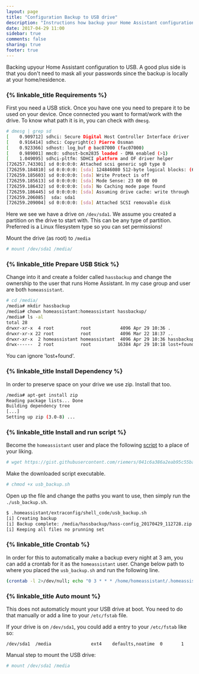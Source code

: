 ```yaml
---
layout: page
title: "Configuration Backup to USB drive"
description: "Instructions how backup your Home Assistant configuration to USB stick"
date: 2017-04-29 11:00
sidebar: true
comments: false
sharing: true
footer: true
---
```


Backing upyour Home Assistant configuration to USB. A good plus side is that you don't need to mask all your passwords since the backup is locally at your home/residence.

### {% linkable_title Requirements %}
First you need a USB stick. Once you have one you need to prepare it to be used on your device. 
Once connected you want to format/work with the drive. To know what path it is in, you can check with `dmesg`. 

```bash
# dmesg | grep sd
[    0.909712] sdhci: Secure Digital Host Controller Interface driver
[    0.916414] sdhci: Copyright(c) Pierre Ossman
[    0.923366] sdhost: log_buf @ bac07000 (fac07000)
[    0.989001] mmc0: sdhost-bcm2835 loaded - DMA enabled (>1)
[    1.049095] sdhci-pltfm: SDHCI platform and OF driver helper
[726257.743301] sd 0:0:0:0: Attached scsi generic sg0 type 0
[726259.184810] sd 0:0:0:0: [sda] 124846080 512-byte logical blocks: (63.9 GB/59.5 GiB)
[726259.185603] sd 0:0:0:0: [sda] Write Protect is off
[726259.185613] sd 0:0:0:0: [sda] Mode Sense: 23 00 00 00
[726259.186432] sd 0:0:0:0: [sda] No Caching mode page found
[726259.186445] sd 0:0:0:0: [sda] Assuming drive cache: write through
[726259.206085]  sda: sda1
[726259.209004] sd 0:0:0:0: [sda] Attached SCSI removable disk
```

Here we see we have a drive on `/dev/sda1`. We assume you created a partition on the drive to start with. This can be any type of partition. Preferred is a Linux filesystem type so you can set permissions!

Mount the drive (as root) to `/media`

```bash
# mount /dev/sda1 /media/
```

### {% linkable_title Prepare USB Stick %}
Change into it and create a folder called `hassbackup` and change the ownership to the user that runs Home Assistant. In my case group and user are both `homeassistant`.

```bash
# cd /media/
/media# mkdir hassbackup
/media# chown homeassistant:homeassistant hassbackup/
/media# ls -al
total 28
drwxr-xr-x  4 root          root           4096 Apr 29 10:36 .
drwxr-xr-x 22 root          root           4096 Mar 22 18:37 ..
drwxr-xr-x  2 homeassistant homeassistant  4096 Apr 29 10:36 hassbackup
drwx------  2 root          root          16384 Apr 29 10:18 lost+found
```
You can ignore 'lost+found'.

### {% linkable_title Install Dependency %}

In order to preserve space on your drive we use zip. Install that too.

```bash
/media# apt-get install zip
Reading package lists... Done
Building dependency tree
[...]
Setting up zip (3.0-8) ...
```

### {% linkable_title Install and run script %}

Become the `homeassistant` user and place the following [script](https://gist.github.com/riemers/041c6a386a2eab95c55ba3ccaa10e7b0) to a place of your liking.

```bash
# wget https://gist.githubusercontent.com/riemers/041c6a386a2eab95c55ba3ccaa10e7b0/raw/86727d4e72e9757da4f68f1c9d784720e72d0e99/usb_backup.sh
```

Make the downloaded script executable.

```bash
# chmod +x usb_backup.sh
```

Open up the file and change the paths you want to use, then simply run the `./usb_backup.sh`.

```bash
$ .homeassistant/extraconfig/shell_code/usb_backup.sh
[i] Creating backup
[i] Backup complete: /media/hassbackup/hass-config_20170429_112728.zip
[i] Keeping all files no prunning set
```

### {% linkable_title Crontab %}
In order for this to automatically make a backup every night at 3 am, you can add a crontab for it as the `homeassistant` user.
Change below path to where you placed the `usb_backup.sh` and run the following line.

```bash
(crontab -l 2>/dev/null; echo "0 3 * * * /home/homeassistant/.homeassistant/extraconfig/shell_code/usb_backup.sh") | crontab -
```

### {% linkable_title Auto mount %}

This does not automaticly mount your USB drive at boot. You need to do that manually or add a line to your `/etc/fstab` file.

If your drive is on `/dev/sda1`, you could add a entry to your `/etc/fstab` like so:

```text
/dev/sda1  /media               ext4    defaults,noatime  0       1
```

Manual step to mount the USB drive: 

```bash
# mount /dev/sda1 /media
```
